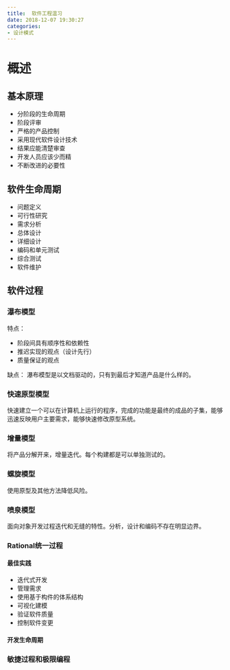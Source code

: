 ```yaml
---
title:  软件工程温习
date: 2018-12-07 19:30:27
categories:
- 设计模式
---
```


# 概述

<!--more-->

##  基本原理

* 分阶段的生命周期
* 阶段评审
* 严格的产品控制
* 采用现代软件设计技术
* 结果应能清楚审查
* 开发人员应该少而精
* 不断改进的必要性

## 软件生命周期
* 问题定义
* 可行性研究
* 需求分析
* 总体设计
* 详细设计
* 编码和单元测试
* 综合测试
* 软件维护


## 软件过程 
### 瀑布模型
特点：
* 阶段间具有顺序性和依赖性
* 推迟实现的观点（设计先行）
* 质量保证的观点

缺点：
瀑布模型是以文档驱动的，只有到最后才知道产品是什么样的。

### 快速原型模型
快速建立一个可以在计算机上运行的程序，完成的功能是最终的成品的子集，能够迅速反映用户主要需求，能够快速修改原型系统。

### 增量模型
将产品分解开来，增量迭代。每个构建都是可以单独测试的。

### 螺旋模型
使用原型及其他方法降低风险。

### 喷泉模型
面向对象开发过程迭代和无缝的特性。分析，设计和编码不存在明显边界。

### Rational统一过程
#### 最佳实践
* 迭代式开发
* 管理需求
* 使用基于构件的体系结构
* 可视化建模
* 验证软件质量
* 控制软件变更

#### 开发生命周期


### 敏捷过程和极限编程

























